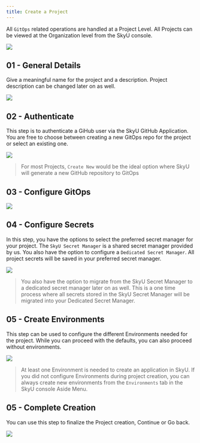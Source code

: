 ```yaml
---
title: Create a Project
---
```


All `GitOps` related operations are handled at a Project Level. All Projects can be viewed at the Organization level from the SkyU console.

![](/assets/images/docs/create-project/viewing-org-level-projects.png)

## 01 - General Details

Give a meaningful name for the project and a description. Project description can be changed later on as well.

![](/assets/images/docs/create-project/general-details.png)

## 02 - Authenticate

This step is to authenticate a GiHub user via the SkyU GitHub Application. You are free to choose between creating a new GitOps repo for the project or select an existing one.

![](/assets/images/docs/create-project/authenticate.png)

> For most Projects, `Create New` would be the ideal option where SkyU will generate a new GitHub repository to GitOps

## 03 - Configure GitOps

![](/assets/images/docs/create-project/configure-gitops.png)

## 04 - Configure Secrets

In this step, you have the options to select the preferred secret manager for your project. The `SkyU Secret Manager` is a shared secret manager provided by us. You also have the option to configure a `Dedicated Secret Manager`. All project secrets will be saved in your preferred secret manager.

![](/assets/images/docs/create-project/configure-secrets.png)

> You also have the option to migrate from the SkyU Secret Manager to a dedicated secret manager later on as well. This is a one time process where all secrets stored in the SkyU Secret Manager will be migrated into your Dedicated Secret Manager.

## 05 - Create Environments

This step can be used to configure the different Environments needed for the project. While you can proceed with the defaults, you can also proceed without environments.

![](/assets/images/docs/create-project/create-envs.png)

> At least one Environment is needed to create an application in SkyU. If you did not configure Environments during project creation, you can always create new environments from the `Environments` tab in the SkyU console Aside Menu.

## 05 - Complete Creation

You can use this step to finalize the Project creation, Continue or Go back.

![](/assets/images/docs/create-project/complete-creation.png)
